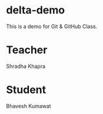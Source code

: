 # delta-demo
This is a demo for Git &amp; GitHub Class.

# Teacher
Shradha Khapra

# Student
Bhavesh Kumawat